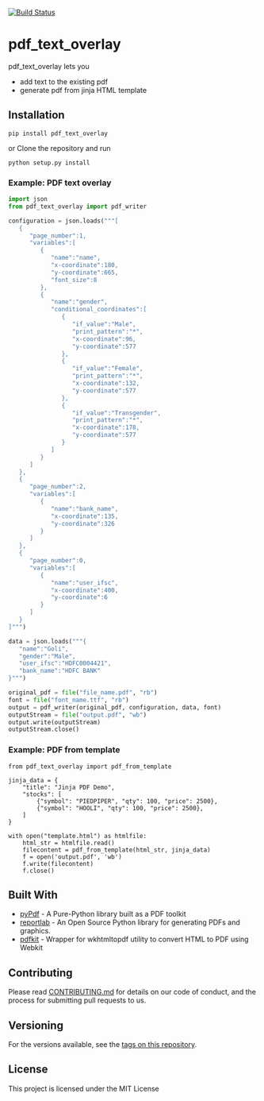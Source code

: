 [![Build Status](https://img.shields.io/travis/zerodhatech/pdf_text_overlay.svg)](https://travis-ci.org/zerodhatech/pdf_text_overlay)

# pdf_text_overlay

pdf_text_overlay lets you
* add text to the existing pdf
* generate pdf from jinja HTML template

## Installation

```pip install pdf_text_overlay```

or Clone the repository and run

```python setup.py install```

### Example: PDF text overlay

```python
import json
from pdf_text_overlay import pdf_writer

configuration = json.loads("""[
   {
      "page_number":1,
      "variables":[
         {
            "name":"name",
            "x-coordinate":180,
            "y-coordinate":665,
            "font_size":8
         },
         {
            "name":"gender",
            "conditional_coordinates":[
               {
                  "if_value":"Male",
                  "print_pattern":"*",
                  "x-coordinate":96,
                  "y-coordinate":577
               },
               {
                  "if_value":"Female",
                  "print_pattern":"*",
                  "x-coordinate":132,
                  "y-coordinate":577
               },
               {
                  "if_value":"Transgender",
                  "print_pattern":"*",
                  "x-coordinate":178,
                  "y-coordinate":577
               }
            ]
         }
      ]
   },
   {
      "page_number":2,
      "variables":[
         {
            "name":"bank_name",
            "x-coordinate":135,
            "y-coordinate":326
         }
      ]
   },
   {
      "page_number":0,
      "variables":[
         {
            "name":"user_ifsc",
            "x-coordinate":400,
            "y-coordinate":6
         }
      ]
   }
]""")

data = json.loads("""{
   "name":"Goli",
   "gender":"Male",
   "user_ifsc":"HDFC0004421",
   "bank_name":"HDFC BANK"
}""")

original_pdf = file("file_name.pdf", "rb")
font = file("font_name.ttf", "rb")
output = pdf_writer(original_pdf, configuration, data, font)
outputStream = file("output.pdf", "wb")
output.write(outputStream)
outputStream.close()
```

### Example: PDF from template
```
from pdf_text_overlay import pdf_from_template

jinja_data = {
    "title": "Jinja PDF Demo",
    "stocks": [
        {"symbol": "PIEDPIPER", "qty": 100, "price": 2500},
        {"symbol": "HOOLI", "qty": 100, "price": 2500},
    ]
}

with open("template.html") as htmlfile:
    html_str = htmlfile.read()
    filecontent = pdf_from_template(html_str, jinja_data)
    f = open('output.pdf', 'wb')
    f.write(filecontent)
    f.close()
```

## Built With

* [pyPdf](http://pybrary.net/pyPdf/) - A Pure-Python library built as a PDF toolkit
* [reportlab](https://www.reportlab.com/) - An Open Source Python library for generating PDFs and graphics.
* [pdfkit](https://pypi.org/project/pdfkit/) -  Wrapper for wkhtmltopdf utility to convert HTML to PDF using Webkit

## Contributing

Please read [CONTRIBUTING.md]() for details on our code of conduct, and the process for submitting pull requests to us.

## Versioning

For the versions available, see the [tags on this repository](https://github.com/shridarpatil/pdf_text_overlay/tags).

## License

This project is licensed under the MIT License
